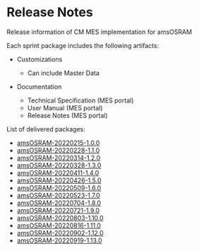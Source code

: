# Release Notes

Release information of CM MES implementation for amsOSRAM

Each sprint package includes the following artifacts:

- Customizations
  - Can include Master Data

- Documentation
  - Technical Specification (MES portal)
  - User Manual (MES portal)
  - Release Notes (MES portal)

List of delivered packages:
* [amsOSRAM-20220215-1.0.0](/cmf.custom.help/releasenotes>AMSOsram-20220215-1_0_0)
* [amsOSRAM-20220228-1.1.0](/cmf.custom.help/releasenotes>AMSOsram-20220228-1_1_0)
* [amsOSRAM-20220314-1.2.0](/cmf.custom.help/releasenotes>AMSOsram-20220314-1.2.0)
* [amsOSRAM-20220328-1.3.0](/cmf.custom.help/releasenotes>AMSOsram-20220328-1.3.0)
* [amsOSRAM-20220411-1.4.0](/cmf.custom.help/releasenotes>AMSOsram-20220411-1.4.0)
* [amsOSRAM-20220426-1.5.0](/cmf.custom.help/releasenotes>AMSOsram-20220426-1.5.0)
* [amsOSRAM-20220509-1.6.0](/cmf.custom.help/releasenotes>AMSOsram-20220509-1.6.0)
* [amsOSRAM-20220523-1.7.0](/cmf.custom.help/releasenotes>AMSOsram-20220523-1.7.0)
* [amsOSRAM-20220704-1.8.0](/cmf.custom.help/releasenotes>AMSOsram-20220704-1.8.0)
* [amsOSRAM-20220721-1.9.0](/cmf.custom.help/releasenotes>AMSOsram-20220721-1.9.0)
* [amsOSRAM-20220803-1.10.0](/cmf.custom.help/releasenotes>AMSOsram-20220803-1.10.0)
* [amsOSRAM-20220816-1.11.0](/cmf.custom.help/releasenotes>AMSOsram-20220816-1.11.0)
* [amsOSRAM-20220902-1.12.0](/cmf.custom.help/releasenotes>AMSOsram-20220902-1.12.0)
* [amsOSRAM-20220919-1.13.0](/cmf.custom.help/releasenotes>AMSOsram-20220919-1.13.0)


